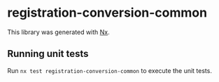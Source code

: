 # registration-conversion-common

This library was generated with [Nx](https://nx.dev).

## Running unit tests

Run `nx test registration-conversion-common` to execute the unit tests.
